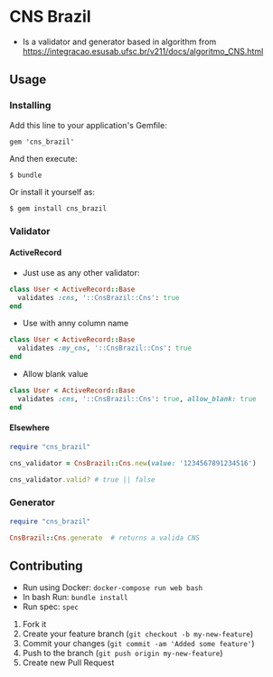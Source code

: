 # CNS Brazil
 - Is a validator and generator based in algorithm from https://integracao.esusab.ufsc.br/v211/docs/algoritmo_CNS.html

## Usage
### Installing
Add this line to your application's Gemfile:

    gem 'cns_brazil'

And then execute:

    $ bundle

Or install it yourself as:

    $ gem install cns_brazil

### Validator
#### ActiveRecord

 - Just use as any other validator:

```ruby
class User < ActiveRecord::Base
  validates :cns, '::CnsBrazil::Cns': true
end
```
 - Use with anny column name

```ruby
class User < ActiveRecord::Base
  validates :my_cns, '::CnsBrazil::Cns': true
end
```

 - Allow blank value

```ruby
class User < ActiveRecord::Base
  validates :cns, '::CnsBrazil::Cns': true, allow_blank: true
end
```

#### Elsewhere

```ruby
require "cns_brazil"

cns_validator = CnsBrazil::Cns.new(value: '1234567891234516')

cns_validator.valid? # true || false
```

### Generator

```ruby
require "cns_brazil"

CnsBrazil::Cns.generate  # returns a valida CNS
```

## Contributing

 - Run using Docker: `docker-compose run web bash`
 - In bash Run: `bundle install`
 - Run spec: `spec`

1. Fork it
2. Create your feature branch (`git checkout -b my-new-feature`)
3. Commit your changes (`git commit -am 'Added some feature'`)
4. Push to the branch (`git push origin my-new-feature`)
5. Create new Pull Request
